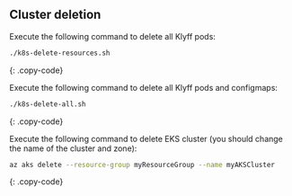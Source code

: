 ## Cluster deletion

Execute the following command to delete all Klyff pods:

```bash
./k8s-delete-resources.sh
```
{: .copy-code}

Execute the following command to delete all Klyff pods and configmaps:

```bash
./k8s-delete-all.sh
```
{: .copy-code}

Execute the following command to delete EKS cluster (you should change the name of the cluster and zone):

```bash
az aks delete --resource-group myResourceGroup --name myAKSCluster
```
{: .copy-code}
